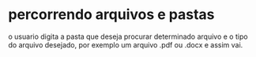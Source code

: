 # percorrendo arquivos e pastas
 o usuario digita a pasta que deseja procurar determinado arquivo e o tipo do arquivo desejado,  por exemplo um arquivo .pdf ou .docx e assim vai.

